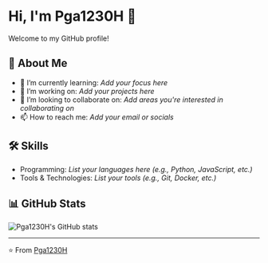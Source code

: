 # Hi, I'm Pga1230H 👋

Welcome to my GitHub profile!

## 🚀 About Me
- 🌱 I’m currently learning: *Add your focus here*
- 💼 I’m working on: *Add your projects here*
- 🤝 I’m looking to collaborate on: *Add areas you're interested in collaborating on*
- 📫 How to reach me: *Add your email or socials*

## 🛠️ Skills
- Programming: *List your languages here (e.g., Python, JavaScript, etc.)*
- Tools & Technologies: *List your tools (e.g., Git, Docker, etc.)*

## 📊 GitHub Stats
![Pga1230H's GitHub stats](https://github-readme-stats.vercel.app/api?username=Pga1230H&show_icons=true&theme=radical)

---

⭐️ From [Pga1230H](https://github.com/Pga1230H)
